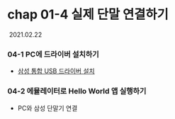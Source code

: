# chap 01-4 실제 단말 연결하기

​																																											2021.02.22



### 04-1 PC에 드라이버 설치하기

* [삼성 통합 USB 드라이버 설치](https://www.samsungsvc.co.kr/online/downLoadMain.do?isDownload=S)



### 04-2 에뮬레이터로 Hello World 앱 실행하기

* PC와 삼성 단말기 연결

  